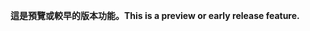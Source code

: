 <span data-ttu-id="4dd17-101">**這是預覽或較早的版本功能。**</span><span class="sxs-lookup"><span data-stu-id="4dd17-101">**This is a preview or early release feature.**</span></span>